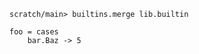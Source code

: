 ```ucm
scratch/main> builtins.merge lib.builtin
```

```unison:error
foo = cases
    bar.Baz -> 5
```
